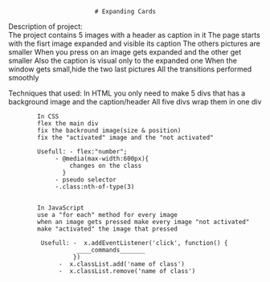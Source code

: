 							
							# Expanding Cards

Description of project:  		
The project contains 5 images with a header as caption in it
The page starts with the fisrt image expanded and visible its caption 
The others pictures are smaller
When you press on an image gets expanded and the other get smaller
Also the caption is visual only to the expanded one
When the window gets small,hide the two last pictures
All the transitions performed smoothly

Techniques that used:	In HTML 
			you only need to make 5 divs that has a background image and the caption/header
			All five divs wrap them in one div

			In CSS 
			flex the main div
			fix the backround image(size & position)
			fix the "activated" image and the "not activated" 
				
			Usefull: - flex:"number";
				 - @media(max-width:600px){
			 	     changes on the class
			 	   }
				 - pseudo selector
				 -.class:nth-of-type(3)


			In JavaScript 
			use a "for each" method for every image 
			when an image gets pressed make every image "not activated"
			make "activated" the image that pressed
					
			 Usefull: -  x.addEventListener('click', function() {
					   ____commands_______
				      })
 				  -  x.classList.add('name of class')
				  -  x.classList.remove('name of class')





